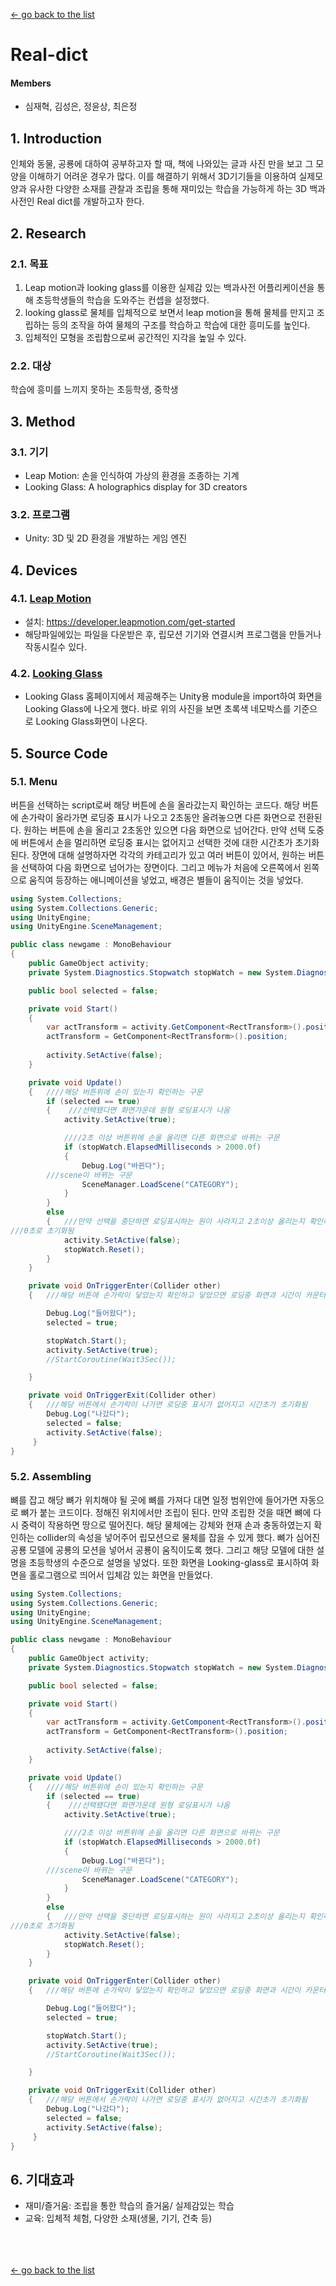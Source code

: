 [← go back to the list](../../HCI.md)

# Real-dict

#### Members
- 심재혁, 김성은, 정윤상, 최은정


## 1. Introduction
인체와 동물, 공룡에 대하여 공부하고자 할 때, 책에 나와있는 글과 사진 만을 보고 그 모양을 이해하기 어려운 경우가 많다. 이를 해결하기 위해서 3D기기들을 이용하여 실제모양과 유사한 다양한 소재를 관찰과 조립을 통해 재미있는 학습을 가능하게 하는 3D 백과사전인 Real dict를 개발하고자 한다.


## 2. Research
### 2.1. 목표
1. Leap motion과 looking glass를 이용한 실제감 있는 백과사전 어플리케이션을 통해 초등학생들의 학습을 도와주는 컨셉을 설정했다. 
2. looking glass로 물체를 입체적으로 보면서 leap motion을 통해 물체를 만지고 조립하는 등의 조작을 하여 물체의 구조를 학습하고 학습에 대한 흥미도를 높인다. 
3. 입체적인 모형을 조립함으로써 공간적인 지각을 높일 수 있다.

### 2.2. 대상
학습에 흥미를 느끼지 못하는 초등학생, 중학생


## 3. Method
### 3.1. 기기
- Leap Motion: 손을 인식하여 가상의 환경을 조종하는 기계 
- Looking Glass: A holographics display for 3D creators
       
### 3.2. 프로그램
- Unity: 3D 및 2D 환경을 개발하는 게임 엔진


## 4. Devices
### 4.1. [Leap Motion](https://www.leapmotion.com/)
- 설치: https://developer.leapmotion.com/get-started
- 해당파일에있는 파일을 다운받은 후, 립모션 기기와 연결시켜 프로그램을 만들거나 작동시킬수 있다.

### 4.2. [Looking Glass](https://lookingglassfactory.com/)
- Looking Glass 홈페이지에서 제공해주는 Unity용 module을 import하여 화면을 Looking Glass에 나오게 했다. 바로 위의 사진을 보면 초록색 네모박스를 기준으로 Looking Glass화면이 나온다.
  

## 5. Source Code
### 5.1. Menu
버튼을 선택하는 script로써 해당 버튼에 손을 올라갔는지 확인하는 코드다. 해당 버튼에 손가락이 올라가면 로딩중 표시가 나오고 2초동안 올려놓으면 다른 화면으로 전환된다. 원하는 버튼에 손을 올리고 2초동안 있으면 다음 화면으로 넘어간다. 만약 선택 도중에 버튼에서 손을 멀리하면 로딩중 표시는 없어지고 선택한 것에 대한 시간초가 초기화 된다. 장면에 대해 설명하자면 각각의 카테고리가 있고 여러 버튼이 있어서, 원하는 버튼을 선택하여 다음 화면으로 넘어가는 장면이다. 그리고 메뉴가 처음에 오른쪽에서 왼쪽으로 움직여 등장하는 애니메이션을 넣었고, 배경은 별들이 움직이는 것을 넣었다.

```C#
using System.Collections;
using System.Collections.Generic;
using UnityEngine;
using UnityEngine.SceneManagement;

public class newgame : MonoBehaviour
{
    public GameObject activity;
    private System.Diagnostics.Stopwatch stopWatch = new System.Diagnostics.Stopwatch();

    public bool selected = false;

    private void Start()
    {
        var actTransform = activity.GetComponent<RectTransform>().position;
        actTransform = GetComponent<RectTransform>().position;
       
        activity.SetActive(false);
    }

    private void Update()
    {	////해당 버튼위에 손이 있는지 확인하는 구문
        if (selected == true)
        {    ///선택됐다면 화면가운데 원형 로딩표시가 나옴
            activity.SetActive(true);

            ////2초 이상 버튼위에 손을 올리면 다른 화면으로 바뀌는 구문
            if (stopWatch.ElapsedMilliseconds > 2000.0f)
            {
                Debug.Log("바뀐다");
		///scene이 바뀌는 구문 
                SceneManager.LoadScene("CATEGORY");
            }
        }
        else
        {   ///만약 선택을 중단하면 로딩표시하는 원이 사라지고 2초이상 올리는지 확인하는게
///0초로 초기화됨
            activity.SetActive(false);
            stopWatch.Reset();
        }
    }

    private void OnTriggerEnter(Collider other)
    {   ///해당 버튼에 손가락이 닿았는지 확인하고 닿았으면 로딩중 화면과 시간이 카운터됨

        Debug.Log("들어왔다");
        selected = true;

        stopWatch.Start();
        activity.SetActive(true);
        //StartCoroutine(Wait3Sec());

    }

    private void OnTriggerExit(Collider other)
    {   ///해당 버튼에서 손가락이 나가면 로딩중 표시가 없어지고 시간초가 초기화됨
        Debug.Log("나갔다");
        selected = false;
        activity.SetActive(false);
     }
}
```


### 5.2. Assembling
뼈를 잡고 해당 뼈가 위치해야 될 곳에 뼈를 가져다 대면 일정 범위안에 들어가면 자동으로 뼈가 붙는 코드이다. 정해진 위치에서만 조립이 된다. 만약 조립한 것을 때면 뼈에 다시 중력이 작용하면 땅으로 떨어진다. 해당 물체에는 강체와 현재 손과 충동하였는지 확인하는 collider의 속성을 넣어주어 립모션으로 물체를 잡을 수 있게 했다. 뼈가 심어진 공룡 모델에 공룡의 모션을 넣어서 공룡이 움직이도록 했다. 그리고 해당 모델에 대한 설명을 초등학생의 수준으로 설명을 넣었다. 또한 화면을 Looking-glass로 표시하여 화면을 홀로그램으로 띄어서 입체감 있는 화면을 만들었다. 

```C#
using System.Collections;
using System.Collections.Generic;
using UnityEngine;
using UnityEngine.SceneManagement;

public class newgame : MonoBehaviour
{
    public GameObject activity;
    private System.Diagnostics.Stopwatch stopWatch = new System.Diagnostics.Stopwatch();

    public bool selected = false;

    private void Start()
    {
        var actTransform = activity.GetComponent<RectTransform>().position;
        actTransform = GetComponent<RectTransform>().position;
       
        activity.SetActive(false);
    }

    private void Update()
    {	////해당 버튼위에 손이 있는지 확인하는 구문
        if (selected == true)
        {    ///선택됐다면 화면가운데 원형 로딩표시가 나옴
            activity.SetActive(true);

            ////2초 이상 버튼위에 손을 올리면 다른 화면으로 바뀌는 구문
            if (stopWatch.ElapsedMilliseconds > 2000.0f)
            {
                Debug.Log("바뀐다");
		///scene이 바뀌는 구문 
                SceneManager.LoadScene("CATEGORY");
            }
        }
        else
        {   ///만약 선택을 중단하면 로딩표시하는 원이 사라지고 2초이상 올리는지 확인하는게
///0초로 초기화됨
            activity.SetActive(false);
            stopWatch.Reset();
        }
    }

    private void OnTriggerEnter(Collider other)
    {   ///해당 버튼에 손가락이 닿았는지 확인하고 닿았으면 로딩중 화면과 시간이 카운터됨

        Debug.Log("들어왔다");
        selected = true;

        stopWatch.Start();
        activity.SetActive(true);
        //StartCoroutine(Wait3Sec());

    }

    private void OnTriggerExit(Collider other)
    {   ///해당 버튼에서 손가락이 나가면 로딩중 표시가 없어지고 시간초가 초기화됨
        Debug.Log("나갔다");
        selected = false;
        activity.SetActive(false);
     }
}

```


## 6. 기대효과
- 재미/즐거움: 조립을 통한 학습의 즐거움/ 실제감있는 학습
- 교육: 입체적 체험, 다양한 소재(생물, 기기, 건축 등)

<br><br><br>
[← go back to the list](https://HandongHCI.github.io/StudentProjects/HCI2019S)